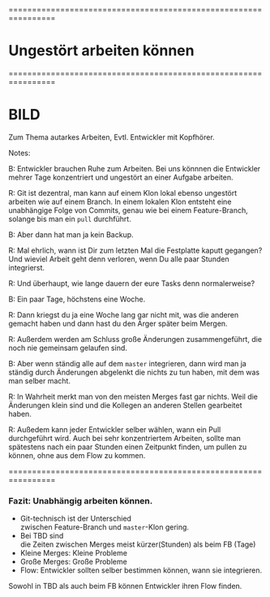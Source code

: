 
<!-- .slide: data-background-image="04-ungestoert-arbeiten-koennen/ohren-zuhalten.png"  data-background-opacity="1"  data-background-size="contain" -->


================================================================

<!-- .slide: data-background-image="04-ungestoert-arbeiten-koennen/ohren-zuhalten.png"  data-background-opacity="0.2"  data-background-size="contain" -->
 

# Ungestört arbeiten können


================================================================


# BILD

Zum Thema autarkes Arbeiten, Evtl. Entwickler mit Kopfhörer.


Notes:


B: Entwickler brauchen Ruhe zum Arbeiten.
Bei uns könnnen die Entwickler mehrer Tage konzentriert 
und ungestört an einer Aufgabe arbeiten.

R: Git ist dezentral, 
man kann auf einem Klon lokal ebenso ungestört arbeiten wie auf einem Branch.
In einem lokalen Klon entsteht eine unabhängige Folge von Commits,
genau wie bei einem Feature-Branch,
solange bis man ein `pull` durchführt. 

B: Aber dann hat man ja kein Backup.

R: Mal ehrlich, wann ist Dir zum letzten Mal die Festplatte kaputt gegangen? 
Und wieviel Arbeit geht denn verloren, wenn Du alle paar Stunden integrierst.

R: Und überhaupt, wie lange dauern der eure Tasks denn normalerweise?

B: Ein paar Tage, höchstens eine Woche.

R: Dann kriegst du ja eine Woche lang gar nicht mit, 
was die anderen gemacht haben
und dann hast du den Ärger später beim Mergen.

R: Außerdem werden am Schluss große Änderungen zusammengeführt, 
die noch nie gemeinsam gelaufen sind.
  
B: Aber wenn ständig alle auf dem  `master` integrieren, 
dann wird man ja ständig durch Änderungen abgelenkt
die nichts zu tun haben, mit dem was man selber macht.

R: In Wahrheit merkt man von den meisten Merges fast gar nichts.
Weil die Änderungen klein sind 
und die Kollegen an anderen Stellen gearbeitet haben.

R: Außedem kann jeder Entwickler selber wählen, 
wann ein Pull durchgeführt wird.
Auch bei sehr konzentriertem Arbeiten, 
sollte man spätestens nach ein paar Stunden einen Zeitpunkt finden,
um pullen zu können, ohne aus dem Flow zu kommen.


================================================================


### Fazit: Unabhängig arbeiten können.

 * Git-technisch ist der Unterschied  
   zwischen Feature-Branch und `master`-Klon gering.
 * Bei TBD sind  
   die Zeiten zwischen Merges 
   meist kürzer(Stunden) als beim FB (Tage)
 * Kleine Merges: Kleine Probleme
 * Große Merges: Große Probleme
 * Flow: Entwickler sollten selber bestimmen können,
   wann sie integrieren.

Sowohl in TBD als auch beim FB können Entwickler ihren Flow finden.

